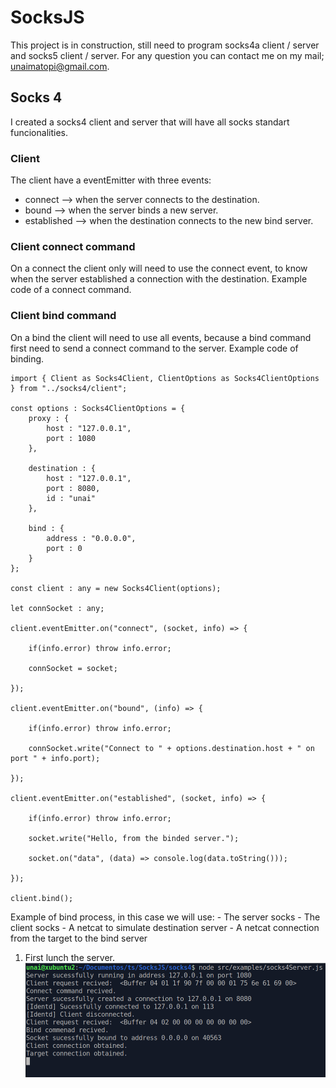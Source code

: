 # SocksJS
This project is in construction, still need to program socks4a client / server and socks5 client / server. For any question you can contact me on my mail; unaimatopi@gmail.com.

## Socks 4
I created a socks4 client and server that will have all socks standart funcionalities.

### Client
The client have a eventEmitter with three events:
  - connect --> when the server connects to the destination.
  - bound --> when the server binds a new server.
  - established --> when the destination connects to the new bind server.

### Client connect command
On a connect the client only will need to use the connect event, to know when the server established a connection with the destination.
Example code of a connect command.

### Client bind command
On a bind the client will need to use all events, because a bind command first need to send a connect command to the server.
Example code of binding.

```
import { Client as Socks4Client, ClientOptions as Socks4ClientOptions } from "../socks4/client";

const options : Socks4ClientOptions = {
	proxy : {
		host : "127.0.0.1",
		port : 1080
	},
	
	destination : {
		host : "127.0.0.1",
		port : 8080,
		id : "unai"
	},
	
	bind : {
		address : "0.0.0.0",
		port : 0
	}	
};

const client : any = new Socks4Client(options);

let connSocket : any;

client.eventEmitter.on("connect", (socket, info) => {

	if(info.error) throw info.error;
	
	connSocket = socket;

});

client.eventEmitter.on("bound", (info) => {
	
	if(info.error) throw info.error;

	connSocket.write("Connect to " + options.destination.host + " on port " + info.port);

});

client.eventEmitter.on("established", (socket, info) => {
	
	if(info.error) throw info.error;

	socket.write("Hello, from the binded server.");

	socket.on("data", (data) => console.log(data.toString()));

});

client.bind();
```

Example of bind process, in this case we will use:
	- The server socks
	- The client socks
	- A netcat to simulate destination server
	- A netcat connection from the target to the bind server
1. First lunch the server.
!["Server launch"](https://raw.githubusercontent.com/unaiiM/SocksJS/main/img/socks4server.png)

